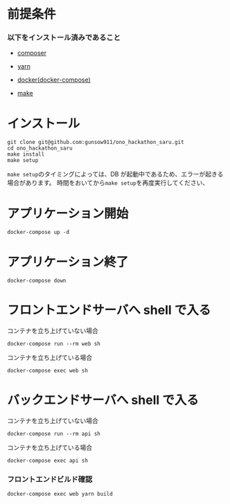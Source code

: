 # 前提条件

### 以下をインストール済みであること

- [composer](https://getcomposer.org/)

- [yarn](https://yarnpkg.com/)

- [docker(docker-compose)](https://docs.docker.com/)

- [make](http://gnuwin32.sourceforge.net/packages/make.htm)

# インストール

```shell
git clone git@github.com:gunsow911/ono_hackathon_saru.git
cd ono_hackathon_saru
make install
make setup
```

`make setup`のタイミングによっては、DB が起動中であるため、エラーが起きる場合があります。
時間をおいてから`make setup`を再度実行してください、

# アプリケーション開始

```shell
docker-compose up -d
```

# アプリケーション終了

```shell
docker-compose down
```

# フロントエンドサーバへ shell で入る

コンテナを立ち上げていない場合

```shell
docker-compose run --rm web sh
```

コンテナを立ち上げている場合

```shell
docker-compose exec web sh
```

# バックエンドサーバへ shell で入る

コンテナを立ち上げていない場合

```shell
docker-compose run --rm api sh
```

コンテナを立ち上げている場合

```shell
docker-compose exec api sh
```

### フロントエンドビルド確認

```shell
docker-compose exec web yarn build
```
